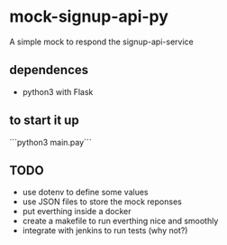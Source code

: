 # mock-signup-api-py

A simple mock to respond the signup-api-service

## dependences
 - python3 with Flask

## to start it up
´´´python3 main.pay´´´

## TODO
 - use dotenv to define some values
 - use JSON files to store the mock reponses
 - put everthing inside a docker
 - create a makefile to run everthing nice and smoothly
 - integrate with jenkins to run tests (why not?)
